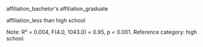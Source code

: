 affiliation_bachelor's affiliation_graduate

affiliation_less than high school

Note: R² = 0.004, F(4.0, 1043.0) = 0.95, p < 0.001. Reference category: high school.